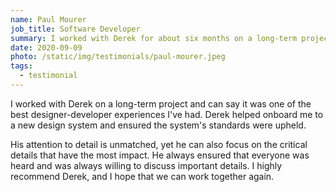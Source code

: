 ```yaml
---
name: Paul Mourer
job_title: Software Developer
summary: I worked with Derek for about six months on a long-term project and can say it was one of the best developer experiences I've had.
date: 2020-09-09
photo: /static/img/testimonials/paul-mourer.jpeg
tags:
  - testimonial
---
```


I worked with Derek on a long-term project and can say it was one of the best designer-developer experiences I've had. Derek helped onboard me to a new design system and ensured the system's standards were upheld.

His attention to detail is unmatched, yet he can also focus on the critical details that have the most impact. He always ensured that everyone was heard and was always willing to discuss important details. I highly recommend Derek, and I hope that we can work together again.
